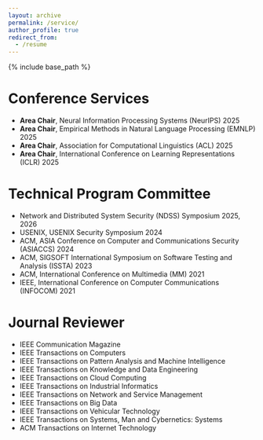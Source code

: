 ```yaml
---
layout: archive
permalink: /service/
author_profile: true
redirect_from:
  - /resume
---
```


{% include base_path %}

Conference Services
======
* **Area Chair**, Neural Information Processing Systems (NeurIPS) 2025
* **Area Chair**, Empirical Methods in Natural Language Processing (EMNLP) 2025
* **Area Chair**, Association for Computational Linguistics (ACL) 2025
* **Area Chair**, International Conference on Learning Representations (ICLR) 2025

Technical Program Committee
======
* Network and Distributed System Security (NDSS) Symposium 2025, 2026
* USENIX, USENIX Security Symposium 2024
* ACM, ASIA Conference on Computer and Communications Security (ASIACCS) 2024
* ACM, SIGSOFT International Symposium on Software Testing and Analysis (ISSTA) 2023
* ACM, International Conference on Multimedia (MM) 2021 
* IEEE, International Conference on Computer Communications (INFOCOM) 2021 

Journal Reviewer
======
* IEEE Communication Magazine 
* IEEE Transactions on Computers 
* IEEE Transactions on Pattern Analysis and Machine Intelligence
* IEEE Transactions on Knowledge and Data Engineering
* IEEE Transactions on Cloud Computing 
* IEEE Transactions on Industrial Informatics 
* IEEE Transactions on Network and Service Management 
* IEEE Transactions on Big Data 
* IEEE Transactions on Vehicular Technology 
* IEEE Transactions on Systems, Man and Cybernetics: Systems 
* ACM Transactions on Internet Technology

